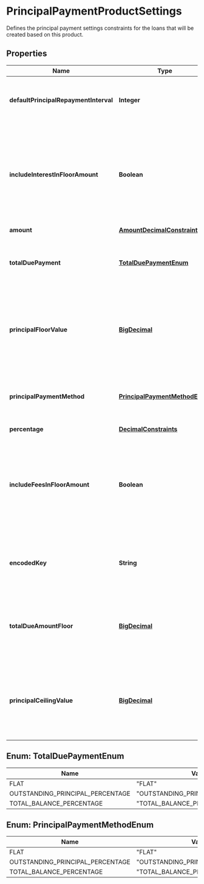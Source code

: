 

# PrincipalPaymentProductSettings

Defines the principal payment settings constraints for the loans that will be created based on this product.
## Properties

Name | Type | Description | Notes
------------ | ------------- | ------------- | -------------
**defaultPrincipalRepaymentInterval** | **Integer** | How many repayments the principal has to be paid |  [optional]
**includeInterestInFloorAmount** | **Boolean** | If true, the interest will be included along with the principal in the repayment floor amount, for a revolving credit account |  [optional]
**amount** | [**AmountDecimalConstraints**](AmountDecimalConstraints.md) |  |  [optional]
**totalDuePayment** | [**TotalDuePaymentEnum**](#TotalDuePaymentEnum) | The method of total due payment for revolving credit |  [optional]
**principalFloorValue** | [**BigDecimal**](BigDecimal.md) | The minimum principal due amount a repayment made with this settings can have |  [optional]
**principalPaymentMethod** | [**PrincipalPaymentMethodEnum**](#PrincipalPaymentMethodEnum) | The method of principal payment for revolving credit |  [optional]
**percentage** | [**DecimalConstraints**](DecimalConstraints.md) |  |  [optional]
**includeFeesInFloorAmount** | **Boolean** | If true, the fees will be included along with the principal in the repayment floor amount, for a revolving credit account |  [optional]
**encodedKey** | **String** | The encoded key of the settings, auto generated, unique |  [optional] [readonly]
**totalDueAmountFloor** | [**BigDecimal**](BigDecimal.md) | The minimum total due amount a repayment made with this settings can have |  [optional]
**principalCeilingValue** | [**BigDecimal**](BigDecimal.md) | The maximum principal due amount a repayment made with this settings can have |  [optional]



## Enum: TotalDuePaymentEnum

Name | Value
---- | -----
FLAT | &quot;FLAT&quot;
OUTSTANDING_PRINCIPAL_PERCENTAGE | &quot;OUTSTANDING_PRINCIPAL_PERCENTAGE&quot;
TOTAL_BALANCE_PERCENTAGE | &quot;TOTAL_BALANCE_PERCENTAGE&quot;



## Enum: PrincipalPaymentMethodEnum

Name | Value
---- | -----
FLAT | &quot;FLAT&quot;
OUTSTANDING_PRINCIPAL_PERCENTAGE | &quot;OUTSTANDING_PRINCIPAL_PERCENTAGE&quot;
TOTAL_BALANCE_PERCENTAGE | &quot;TOTAL_BALANCE_PERCENTAGE&quot;



